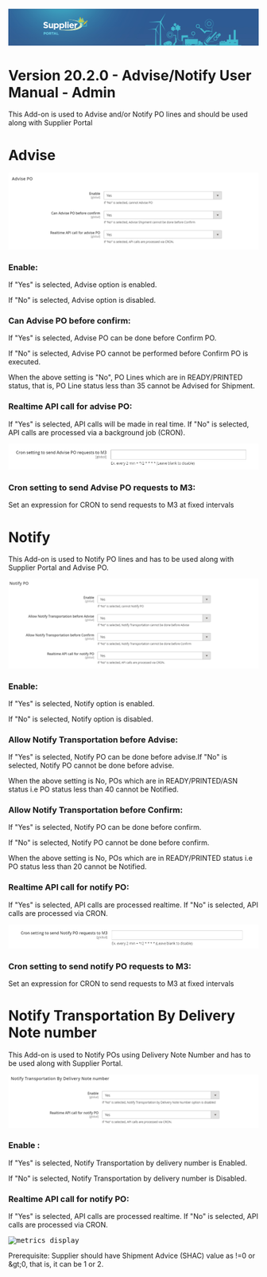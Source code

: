 
![Supplier portal banner](../../../../images/banner-supplier-portal.jpg)

# Version 20.2.0 - Advise/Notify User Manual - Admin

This Add-on is used to Advise and/or Notify PO lines and should be used along with Supplier Portal

# Advise

<kbd>
<img alt="metrics display" src="../../images/usermanual/advise_po_setting.png"> 
</kbd>

### Enable:
If &quot;Yes&quot; is selected, Advise option is enabled.

If &quot;No&quot; is selected, Advise option is disabled.

### Can Advise PO before confirm: 
If &quot;Yes&quot; is selected, Advise PO can be done before Confirm PO.

If &quot;No&quot; is selected, Advise PO cannot be performed before Confirm PO is executed.

When the above setting is &quot;No&quot;, PO Lines which are in READY/PRINTED status, that is, PO Line status less than 35 cannot be Advised for Shipment.

### Realtime API call for advise PO:
If &quot;Yes&quot; is selected, API calls will be made in real time. If &quot;No&quot; is selected, API calls are processed via a background job (CRON).

<kbd>
<img alt="metrics display" src="../../images/usermanual/cron-advise-settings.png"> 
</kbd>

### Cron setting to send Advise PO requests to M3:
Set an expression for CRON to send requests to M3 at fixed intervals



# Notify

This Add-on is used to Notify PO lines and has to be used along with Supplier Portal and Advise PO.

<kbd>
<img alt="Exit system" src="../../images/usermanual/notify_po_setting.png">
</kbd>

### Enable:
If &quot;Yes&quot; is selected, Notify option is enabled.

If &quot;No&quot; is selected, Notify option is disabled.
 

### Allow Notify Transportation before Advise:
If &quot;Yes&quot; is selected, Notify PO can be done before advise.If &quot;No&quot; is selected, Notify PO cannot be done before advise.

When the above setting is No, POs which are in READY/PRINTED/ASN status i.e PO status less than 40 cannot be Notified.

### Allow Notify Transportation before Confirm: 
If &quot;Yes&quot; is selected, Notify PO can be done before confirm.

If &quot;No&quot; is selected, Notify PO cannot be done before confirm.

When the above setting is No, POs which are in READY/PRINTED status i.e PO status less than 20 cannot be Notified.

### Realtime API call for notify PO:
If &quot;Yes&quot; is selected, API calls are processed realtime. If &quot;No&quot; is selected, API calls are processed via CRON.

<kbd>
<img alt="metrics display" src="../../images/usermanual/cron-notify-settings.png"> 
</kbd>

### Cron setting to send notify PO requests to M3:
Set an expression for CRON to send requests to M3 at fixed intervals

# Notify Transportation By Delivery Note number

This Add-on is used to Notify POs using Delivery Note Number and has to be used along with Supplier Portal.

<kbd>
<img alt="Exit system" src="../../images/usermanual/notify_tranport_by_delivery.png">
</kbd>


### Enable : 
If &quot;Yes&quot; is selected, Notify Transportation by delivery number is Enabled. 

If &quot;No&quot; is selected, Notify Transportation by delivery number is Disabled.

### Realtime API call for notify PO:
If &quot;Yes&quot; is selected, API calls are processed realtime. If &quot;No&quot; is selected, API calls are processed via CRON.

<kbd>
<img alt="metrics display" src="../../images/usermanual/cron-notifyByDel-settings.png.png"> 
</kbd>

Prerequisite: Supplier should have Shipment Advice (SHAC) value as !=0 or \&gt;0, that is, it can be 1 or 2.

